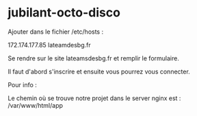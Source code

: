 # jubilant-octo-disco


Ajouter dans le fichier /etc/hosts :

  172.174.177.85  lateamdesbg.fr
  

Se rendre sur le site lateamsdesbg.fr et remplir le formulaire. 

Il faut d'abord s'inscrire et ensuite vous pourrez vous connecter. 

Pour info : 

Le chemin où se trouve notre projet dans le server nginx est : /var/www/html/app




